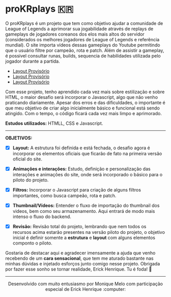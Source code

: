 # proKRplays :kr:

O proKRplays é um projeto que tem como objetivo ajudar a comunidade de League of Legends a aprimorar sua jogabilidade através de replays de gameplays de jogadores coreanos dos elos mais altos do servidor (considerados os melhores jogadores de League of Legends e referência mundial). O site importa vídeos dessas gameplays do Youtube permitindo que o usuário filtre por campeão, rota e patch. Além de assistir a gameplay, é possivel consultar runas, builds, sequencia de habilidades utilizada pelo jogador durante a partida. 

* [Layout Provisório](https://github.com/moniquemelo/proKRplays/blob/main/github/making%20off.png)
* [Layout Provisório](https://github.com/moniquemelo/proKRplays/blob/main/github/making%20off2.png)
* [Layout Provisório](https://github.com/moniquemelo/proKRplays/blob/main/github/making%20off3.png)

Com esse projeto, tenho aprendido cada vez mais sobre estilização e sobre HTML, o maior desafio será incorporar o Javascript, algo que não venho praticando diariamente. Apesar dos erros e das dificuldades, o importante é que meu objetivo de criar algo inicialmente básico e funcional está sendo atingido. Com o tempo, o código ficará cada vez mais limpo e aprimorado. 

**Estudos utilizados:** HTMLL, CSS e Javascript.

*** 
**OBJETIVOS:**
- [X] **Layout:** A estrutura foi definida e está fechada, o desafio agora é incorporar os elementos oficiais que ficarão de fato na primeira versão oficial do site. 
- [X] **Animações e interações:** Estudo, definição e personalização das interações e animações do site, onde será incorporado o básico para o piloto do projeto.
- [X] **Filtros:** Incorporar o Javascript para criação de alguns filtros importantes, como busca campeão, rota e patch.
- [X] **Thumbnail/Vídeos:** Entender o fluxo de importação do thumbnail dos videos, bem como seu armazenamento. Aqui entrará de modo mais intenso o fluxo do backend.
- [X] **Revisão:** Revisão total do projeto, lembrando que nem todos os recursos acima estarão presentes na versão piloto do projeto, o objetivo inicial é definir somente a **estrutura** e **layout** com alguns elementos componto o piloto.



Gostaria de destacar aqui e agradecer imensamente a ajuda que venho recebendo de um **cara sensacional**, que tem me aturado bastante nas minhas dúvidas e injetado esforços junto comigo nesse projeto. Obrigada por fazer esse sonho se tornar realidade, Erick Henrique. Tu é foda! :purple_heart:



***
<center>Desenvolvido com muito entusiasmo por Monique Melo com participação especial de Erick Henrique :computer:</center>
